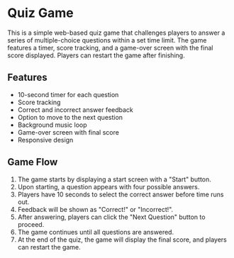 # Quiz Game

This is a simple web-based quiz game that challenges players to answer a series of multiple-choice questions within a set time limit. The game features a timer, score tracking, and a game-over screen with the final score displayed. Players can restart the game after finishing.

## Features

- 10-second timer for each question
- Score tracking
- Correct and incorrect answer feedback
- Option to move to the next question
- Background music loop
- Game-over screen with final score
- Responsive design


## Game Flow

1. The game starts by displaying a start screen with a "Start" button.
2. Upon starting, a question appears with four possible answers.
3. Players have 10 seconds to select the correct answer before time runs out.
4. Feedback will be shown as "Correct!" or "Incorrect!".
5. After answering, players can click the "Next Question" button to proceed.
6. The game continues until all questions are answered.
7. At the end of the quiz, the game will display the final score, and players can restart the game.
